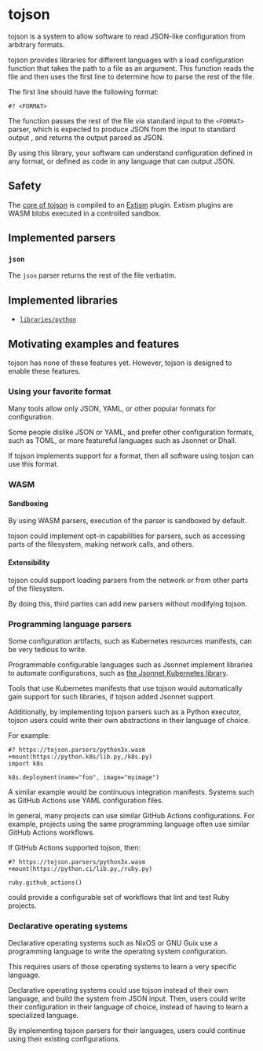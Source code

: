 # tojson

tojson is a system to allow software to read JSON-like configuration from arbitrary formats.

tojson provides libraries for different languages with a load configuration function that takes the path to a file as an argument.
This function reads the file and then uses the first line to determine how to parse the rest of the file.

The first line should have the following format:

```
#? <FORMAT>
```

The function passes the rest of the file via standard input to the `<FORMAT>` parser, which is expected to produce JSON from the input to standard output , and returns the output parsed as JSON.

By using this library, your software can understand configuration defined in any format, or defined as code in any language that can output JSON.

## Safety

The [core of tojson](core) is compiled to an [Extism](https://extism.org/) plugin.
Extism plugins are WASM blobs executed in a controlled sandbox.

## Implemented parsers

### `json`

The `json` parser returns the rest of the file verbatim.

## Implemented libraries

* [`libraries/python`](libraries/python)

## Motivating examples and features

tojson has none of these features yet.
However, tojson is designed to enable these features.

### Using your favorite format

Many tools allow only JSON, YAML, or other popular formats for configuration.

Some people dislike JSON or YAML, and prefer other configuration formats, such as TOML, or more featureful languages such as Jsonnet or Dhall.

If tojson implements support for a format, then all software using tosjon can use this format.

### WASM

#### Sandboxing

By using WASM parsers, execution of the parser is sandboxed by default.

tojson could implement opt-in capabilities for parsers, such as accessing parts of the filesystem, making network calls, and others.

#### Extensibility

tojson could support loading parsers from the network or from other parts of the filesystem.

By doing this, third parties can add new parsers without modifying tojson.

### Programming language parsers

Some configuration artifacts, such as Kubernetes resources manifests, can be very tedious to write.

Programmable configurable languages such as Jsonnet implement libraries to automate configurations, such as [the Jsonnet Kubernetes library](https://jsonnet-libs.github.io/k8s-libsonnet/).

Tools that use Kubernetes manifests that use tojson would automatically gain support for such libraries, if tojson added Jsonnet support.

Additionally, by implementing tojson parsers such as a Python executor, tojson users could write their own abstractions in their language of choice.

For example:

```
#? https://tojson.parsers/python3x.wasm +mount(https://python.k8s/lib.py,/k8s.py)
import k8s

k8s.deployment(name="foo", image="myimage")
```

A similar example would be continuous integration manifests.
Systems such as GitHub Actions use YAML configuration files.

In general, many projects can use similar GitHub Actions configurations.
For example, projects using the same programming language often use similar GitHub Actions workflows.

If GitHub Actions supported tojson, then:

```
#? https://tojson.parsers/python3x.wasm +mount(https://python.ci/lib.py,/ruby.py)

ruby.github_actions()
```

could provide a configurable set of workflows that lint and test Ruby projects.

### Declarative operating systems

Declarative operating systems such as NixOS or GNU Guix use a programming language to write the operating system configuration.

This requires users of those operating systems to learn a very specific language.

Declarative operating systems could use tojson instead of their own language, and build the system from JSON input.
Then, users could write their configuration in their language of choice, instead of having to learn a specialized language.

By implementing tojson parsers for their languages, users could continue using their existing configurations.
